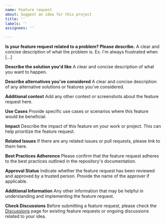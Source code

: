 ```yaml
---
name: Feature request
about: Suggest an idea for this project
title: ''
labels: ''
assignees: ''

---
```


**Is your feature request related to a problem? Please describe.**
A clear and concise description of what the problem is. Ex. I'm always frustrated when [...]

**Describe the solution you'd like**
A clear and concise description of what you want to happen.

**Describe alternatives you've considered**
A clear and concise description of any alternative solutions or features you've considered.

**Additional context**
Add any other context or screenshots about the feature request here.

**Use Cases**
Provide specific use cases or scenarios where this feature would be beneficial.

**Impact**
Describe the impact of this feature on your work or project. This can help prioritize the feature request.

**Related Issues**
If there are any related issues or pull requests, please link to them here.

**Best Practices Adherence**
Please confirm that the feature request adheres to the best practices outlined in the repository's documentation.

**Approval Status**
Indicate whether the feature request has been reviewed and approved by a trusted person. Provide the name of the approver if applicable.

**Additional Information**
Any other information that may be helpful in understanding and implementing the feature request.

**Check Discussions**
Before submitting a feature request, please check the [Discussions](https://github.com/Bryan-Roe/semantic-kernel/discussions) page for existing feature requests or ongoing discussions related to your idea.
